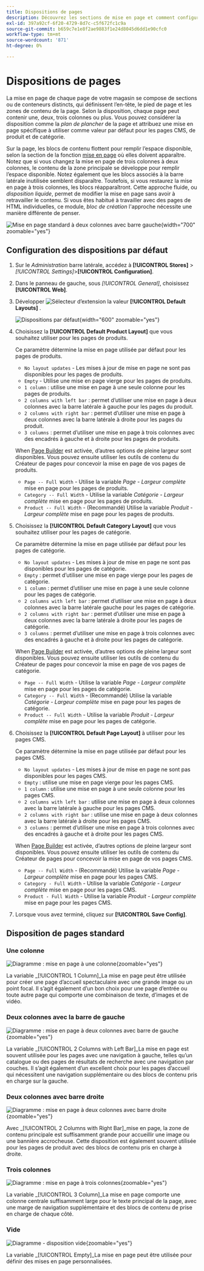 ```yaml
---
title: Dispositions de pages
description: Découvrez les sections de mise en page et comment configurer les mises en page par défaut.
exl-id: 397a92cf-6f20-4729-8d7c-c5f672fc1c9a
source-git-commit: b659c7e1e8f2ae9883f1e24d8045d6dd1e90cfc0
workflow-type: tm+mt
source-wordcount: '871'
ht-degree: 0%

---
```


# Dispositions de pages

La mise en page de chaque page de votre magasin se compose de sections ou de conteneurs distincts, qui définissent l’en-tête, le pied de page et les zones de contenu de la page. Selon la disposition, chaque page peut contenir une, deux, trois colonnes ou plus. Vous pouvez considérer la disposition comme la _plan de plancher_ de la page et attribuez une mise en page spécifique à utiliser comme valeur par défaut pour les pages CMS, de produit et de catégorie.

Sur la page, les blocs de contenu flottent pour remplir l’espace disponible, selon la section de la fonction [mise en page](layout-updates.md) où elles doivent apparaître. Notez que si vous changez la mise en page de trois colonnes à deux colonnes, le contenu de la zone principale se développe pour remplir l’espace disponible. Notez également que les blocs associés à la barre latérale inutilisée semblent disparaître. Toutefois, si vous restaurez la mise en page à trois colonnes, les blocs réapparaîtront. Cette approche fluide, ou _disposition liquide_, permet de modifier la mise en page sans avoir à retravailler le contenu. Si vous êtes habitué à travailler avec des pages de HTML individuelles, ce module, _bloc de création_ l&#39;approche nécessite une manière différente de penser.

![Mise en page standard à deux colonnes avec barre gauche](./assets/storefront-2-column-ee.png){width="700" zoomable="yes"}

## Configuration des dispositions par défaut

1. Sur le _Administration_ barre latérale, accédez à **[!UICONTROL Stores]** > _[!UICONTROL Settings]_>**[!UICONTROL Configuration]**.

1. Dans le panneau de gauche, sous _[!UICONTROL General]_, choisissez **[!UICONTROL Web]**.

1. Développer ![Sélecteur d’extension](../assets/icon-display-expand.png) la valeur **[!UICONTROL Default Layouts]** .

   ![Dispositions par défaut](./assets/web-default-layouts.png){width="600" zoomable="yes"}

1. Choisissez la **[!UICONTROL Default Product Layout]** que vous souhaitez utiliser pour les pages de produits.

   Ce paramètre détermine la mise en page utilisée par défaut pour les pages de produits.

   - `No layout updates` - Les mises à jour de mise en page ne sont pas disponibles pour les pages de produits.
   - `Empty` - Utilise une mise en page vierge pour les pages de produits.
   - `1 column` : utilise une mise en page à une seule colonne pour les pages de produits.
   - `2 columns with left bar` : permet d’utiliser une mise en page à deux colonnes avec la barre latérale à gauche pour les pages du produit.
   - `2 columns with right bar` : permet d’utiliser une mise en page à deux colonnes avec la barre latérale à droite pour les pages du produit.
   - `3 columns` : permet d’utiliser une mise en page à trois colonnes avec des encadrés à gauche et à droite pour les pages de produits.

   When [Page Builder](../page-builder/introduction.md) est activée, d’autres options de pleine largeur sont disponibles. Vous pouvez ensuite utiliser les outils de contenu du Créateur de pages pour concevoir la mise en page de vos pages de produits.

   - `Page -- Full Width` - Utilise la variable _Page - Largeur complète_  mise en page pour les pages de produits.
   - `Category -- Full Width` - Utilise la variable _Catégorie - Largeur complète_ mise en page pour les pages de produits.
   - `Product -- Full Width` - (Recommandé) Utilise la variable _Produit - Largeur complète_ mise en page pour les pages de produits.

1. Choisissez la **[!UICONTROL Default Category Layout]** que vous souhaitez utiliser pour les pages de catégorie.

   Ce paramètre détermine la mise en page utilisée par défaut pour les pages de catégorie.

   - `No layout updates` - Les mises à jour de mise en page ne sont pas disponibles pour les pages de catégorie.
   - `Empty` : permet d’utiliser une mise en page vierge pour les pages de catégorie.
   - `1 column` : permet d’utiliser une mise en page à une seule colonne pour les pages de catégorie.
   - `2 columns with left bar` : permet d’utiliser une mise en page à deux colonnes avec la barre latérale gauche pour les pages de catégorie.
   - `2 columns with right bar` : permet d’utiliser une mise en page à deux colonnes avec la barre latérale à droite pour les pages de catégorie.
   - `3 columns` : permet d’utiliser une mise en page à trois colonnes avec des encadrés à gauche et à droite pour les pages de catégorie.

   When [Page Builder](../page-builder/introduction.md) est activée, d’autres options de pleine largeur sont disponibles. Vous pouvez ensuite utiliser les outils de contenu du Créateur de pages pour concevoir la mise en page de vos pages de catégorie.

   - `Page -- Full Width` - Utilise la variable _Page - Largeur complète_ mise en page pour les pages de catégorie.
   - `Category -- Full Width` - (Recommandé) Utilise la variable _Catégorie - Largeur complète_ mise en page pour les pages de catégorie.
   - `Product -- Full Width` - Utilise la variable _Produit - Largeur complète_ mise en page pour les pages de catégorie.

1. Choisissez la **[!UICONTROL Default Page Layout]** à utiliser pour les pages CMS.

   Ce paramètre détermine la mise en page utilisée par défaut pour les pages CMS.

   - `No layout updates` - Les mises à jour de mise en page ne sont pas disponibles pour les pages CMS.
   - `Empty` : utilise une mise en page vierge pour les pages CMS.
   - `1 column` : utilise une mise en page à une seule colonne pour les pages CMS.
   - `2 columns with left bar` : utilise une mise en page à deux colonnes avec la barre latérale à gauche pour les pages CMS.
   - `2 columns with right bar` : utilise une mise en page à deux colonnes avec la barre latérale à droite pour les pages CMS.
   - `3 columns` : permet d’utiliser une mise en page à trois colonnes avec des encadrés à gauche et à droite pour les pages CMS.

   When [Page Builder](../page-builder/introduction.md) est activée, d’autres options de pleine largeur sont disponibles. Vous pouvez ensuite utiliser les outils de contenu du Créateur de pages pour concevoir la mise en page de vos pages CMS.

   - `Page -- Full Width` - (Recommandé) Utilise la variable _Page - Largeur complète_ mise en page pour les pages CMS.
   - `Category - Full Width` - Utilise la variable _Catégorie - Largeur complète_ mise en page pour les pages CMS.
   - `Product - Full Width` - Utilise la variable _Produit - Largeur complète_ mise en page pour les pages CMS.

1. Lorsque vous avez terminé, cliquez sur **[!UICONTROL Save Config]**.

## Disposition de pages standard

### Une colonne

![Diagramme : mise en page à une colonne](./assets/layout-1-col-th.png){zoomable=&quot;yes&quot;}

La variable _[!UICONTROL 1 Column]_La mise en page peut être utilisée pour créer une page d’accueil spectaculaire avec une grande image ou un point focal. Il s’agit également d’un bon choix pour une page d’entrée ou toute autre page qui comporte une combinaison de texte, d’images et de vidéo.

### Deux colonnes avec la barre de gauche

![Diagramme : mise en page à deux colonnes avec barre de gauche](./assets/layout-2-col-lft-bar-th.png){zoomable=&quot;yes&quot;}

La variable _[!UICONTROL 2 Columns with Left Bar]_La mise en page est souvent utilisée pour les pages avec une navigation à gauche, telles qu’un catalogue ou des pages de résultats de recherche avec une navigation par couches. Il s’agit également d’un excellent choix pour les pages d’accueil qui nécessitent une navigation supplémentaire ou des blocs de contenu pris en charge sur la gauche.

### Deux colonnes avec barre droite

![Diagramme : mise en page à deux colonnes avec barre droite](./assets/layout-2-col-rt-bar-th.png){zoomable=&quot;yes&quot;}

Avec _[!UICONTROL 2 Columns with Right Bar]_mise en page, la zone de contenu principale est suffisamment grande pour accueillir une image ou une bannière accrocheuse. Cette disposition est également souvent utilisée pour les pages de produit avec des blocs de contenu pris en charge à droite.

### Trois colonnes

![Diagramme : mise en page à trois colonnes](./assets/layout-3-col-th.png){zoomable=&quot;yes&quot;}

La variable _[!UICONTROL 3 Column]_La mise en page comporte une colonne centrale suffisamment large pour le texte principal de la page, avec une marge de navigation supplémentaire et des blocs de contenu de prise en charge de chaque côté.

### Vide

![Diagramme - disposition vide](./assets/layout-blank-th.png){zoomable=&quot;yes&quot;}

La variable _[!UICONTROL Empty]_La mise en page peut être utilisée pour définir des mises en page personnalisées.
